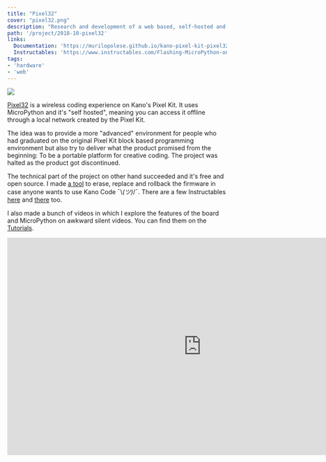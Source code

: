 ```yaml
---
title: "Pixel32"
cover: "pixel32.png"
description: "Research and development of a web based, self-hosted and wireless MicroPython coding experience for Kano's Pixel Kit."
path: '/project/2018-10-pixel32'
links:
  Documentation: 'https://murilopolese.github.io/kano-pixel-kit-pixel32-docs/'
  Instructables: 'https://www.instructables.com/Flashing-MicroPython-on-Kano-Pixel-Kit/'
tags:
- 'hardware'
- 'web'
---
```


![](./pixel32.png)

[Pixel32](https://murilopolese.github.io/kano-pixel-kit-pixel32-docs/) is a wireless coding experience on Kano's Pixel Kit. It uses MicroPython and it's "self hosted", meaning you can access it offline through a local network created by the Pixel Kit.

The idea was to provide a more "advanced" environment for people who had graduated on the original Pixel Kit block based programming environment but also try to deliver what the product promised from the beginning: To be a portable platform for creative coding. The project was halted as the product got discontinued.

The technical part of the project on other hand succeeded and it's free and open source. I made [a tool](https://github.com/murilopolese/kano-pixel-kit-flash-tool) to erase, replace and rollback the firmware in case anyone wants to use Kano Code ¯\\_(ツ)_/¯. There are a few Instructables [here](https://www.instructables.com/id/Flashing-MicroPython-on-Kano-Pixel-Kit/) and [there](https://www.instructables.com/id/Pixel-Kit-Running-MicroPython-First-Steps/) too.

I also made a bunch of videos in which I explore the features of the board and MicroPython on awkward silent videos. You can find them on the [Tutorials](https://murilopolese.github.io/kano-pixel-kit-pixel32-docs/tutorials).

<iframe width="890" height="500" src="https://www.youtube-nocookie.com/embed/WwJYu46zBPQ" frameborder="0" allow="accelerometer; autoplay; encrypted-media; gyroscope; picture-in-picture" allowfullscreen></iframe>
